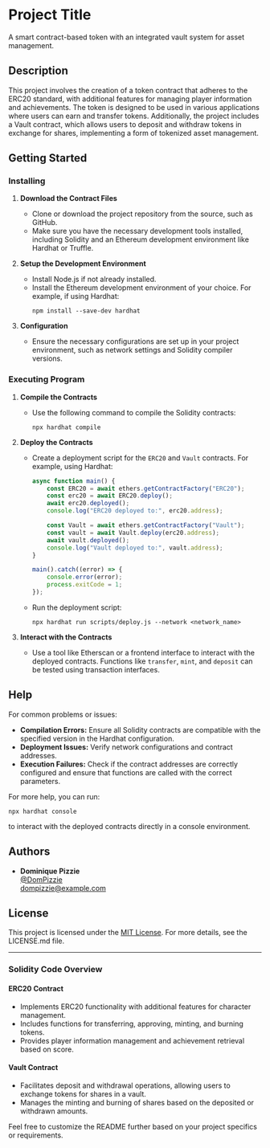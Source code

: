 # Project Title

A smart contract-based token with an integrated vault system for asset management.

## Description

This project involves the creation of a token contract that adheres to the ERC20 standard, with additional features for managing player information and achievements. The token is designed to be used in various applications where users can earn and transfer tokens. Additionally, the project includes a Vault contract, which allows users to deposit and withdraw tokens in exchange for shares, implementing a form of tokenized asset management.

## Getting Started

### Installing

1. **Download the Contract Files**
   - Clone or download the project repository from the source, such as GitHub.
   - Make sure you have the necessary development tools installed, including Solidity and an Ethereum development environment like Hardhat or Truffle.

2. **Setup the Development Environment**
   - Install Node.js if not already installed.
   - Install the Ethereum development environment of your choice. For example, if using Hardhat:
     ```
     npm install --save-dev hardhat
     ```

3. **Configuration**
   - Ensure the necessary configurations are set up in your project environment, such as network settings and Solidity compiler versions.

### Executing Program

1. **Compile the Contracts**
   - Use the following command to compile the Solidity contracts:
     ```
     npx hardhat compile
     ```

2. **Deploy the Contracts**
   - Create a deployment script for the `ERC20` and `Vault` contracts. For example, using Hardhat:
     ```js
     async function main() {
         const ERC20 = await ethers.getContractFactory("ERC20");
         const erc20 = await ERC20.deploy();
         await erc20.deployed();
         console.log("ERC20 deployed to:", erc20.address);

         const Vault = await ethers.getContractFactory("Vault");
         const vault = await Vault.deploy(erc20.address);
         await vault.deployed();
         console.log("Vault deployed to:", vault.address);
     }

     main().catch((error) => {
         console.error(error);
         process.exitCode = 1;
     });
     ```

   - Run the deployment script:
     ```
     npx hardhat run scripts/deploy.js --network <network_name>
     ```

3. **Interact with the Contracts**
   - Use a tool like Etherscan or a frontend interface to interact with the deployed contracts. Functions like `transfer`, `mint`, and `deposit` can be tested using transaction interfaces.

## Help

For common problems or issues:

- **Compilation Errors:** Ensure all Solidity contracts are compatible with the specified version in the Hardhat configuration.
- **Deployment Issues:** Verify network configurations and contract addresses.
- **Execution Failures:** Check if the contract addresses are correctly configured and ensure that functions are called with the correct parameters.

For more help, you can run:
```
npx hardhat console
```
to interact with the deployed contracts directly in a console environment.

## Authors

- **Dominique Pizzie**  
  [@DomPizzie](https://twitter.com/dompizzie)  
  [dompizzie@example.com](mailto:dompizzie@example.com)

## License

This project is licensed under the [MIT License](LICENSE.md). For more details, see the LICENSE.md file. 

---

### Solidity Code Overview

#### ERC20 Contract

- Implements ERC20 functionality with additional features for character management.
- Includes functions for transferring, approving, minting, and burning tokens.
- Provides player information management and achievement retrieval based on score.

#### Vault Contract

- Facilitates deposit and withdrawal operations, allowing users to exchange tokens for shares in a vault.
- Manages the minting and burning of shares based on the deposited or withdrawn amounts.

Feel free to customize the README further based on your project specifics or requirements.
